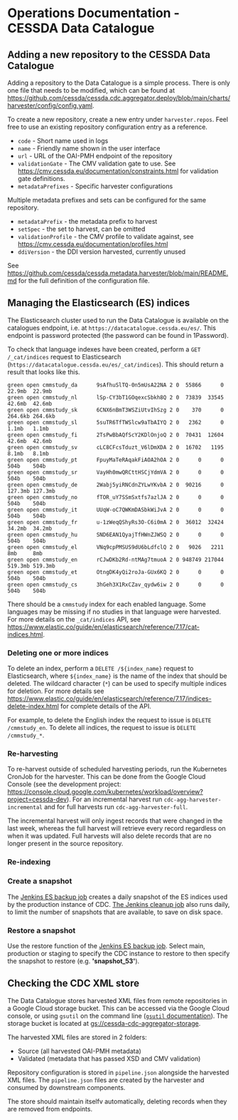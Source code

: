 # Operations Documentation - CESSDA Data Catalogue

## Adding a new repository to the CESSDA Data Catalogue

Adding a repository to the Data Catalogue is a simple process. There is only one file that needs to be modified, which can be found at <https://github.com/cessda/cessda.cdc.aggregator.deploy/blob/main/charts/harvester/config/config.yaml>.

To create a new repository, create a new entry under `harvester.repos`. Feel free to use an existing repository configuration entry as a reference.

- `code` - Short name used in logs
- `name` - Friendly name shown in the user interface
- `url` - URL of the OAI-PMH endpoint of the repository
- `validationGate` - The CMV validation gate to use. See <https://cmv.cessda.eu/documentation/constraints.html> for validation gate definitions.
- `metadataPrefixes` - Specific harvester configurations

Multiple metadata prefixes and sets can be configured for the same repository.

- `metadataPrefix` - the metadata prefix to harvest
- `setSpec` - the set to harvest, can be omitted
- `validationProfile` - the CMV profile to validate against, see <https://cmv.cessda.eu/documentation/profiles.html>
- `ddiVersion` - the DDI version harvested, currently unused

See <https://github.com/cessda/cessda.metadata.harvester/blob/main/README.md> for the full definition of the configuration file.

## Managing the Elasticsearch (ES) indices

The Elasticsearch cluster used to run the Data Catalogue is available on the catalogues endpoint, i.e. at `https://datacatalogue.cessda.eu/es/`. This endpoint is password protected (the password can be found in 1Password).

To check that language indexes have been created, perform a `GET /_cat/indices` request to Elasticsearch (`https://datacatalogue.cessda.eu/es/_cat/indices`). This should return a result that looks like this.

```text
green open cmmstudy_da      9sAfhuSlTQ-0n5mUsA22NA 2 0  55866      0  22.9mb  22.9mb
green open cmmstudy_nl      lSp-CY3bT1GOqexcSbkh8Q 2 0  73839  33545  42.6mb  42.6mb
green open cmmstudy_sk      6CNX6nBmT3WSZiUtvIhSzg 2 0    370      0 264.6kb 264.6kb
green open cmmstudy_sl      5suTR6TfTWSlcw9aTbAIYQ 2 0   2362      0   1.1mb   1.1mb
green open cmmstudy_fi      2TsPwBbAQfScY2KDlOnjoQ 2 0  70431  12604  42.6mb  42.6mb
green open cmmstudy_sv      cLC8CFcsTduzt_V6lDmXDA 2 0  16702   1195   8.1mb   8.1mb
green open cmmstudy_pt      FpuyMaTeRAqakFiAOA2hOA 2 0      0      0    504b    504b
green open cmmstudy_sr      VayHh0mwQRCttHSCjYdmVA 2 0      0      0    504b    504b
green open cmmstudy_de      2Wabj5yiRNCdnZYLwYKvbA 2 0  90216      0 127.3mb 127.3mb
green open cmmstudy_no      fTOR_uY7SSmSxtfs7azlJA 2 0      0      0    504b    504b
green open cmmstudy_it      UUqW-oC7QWKmDASbkWiJvA 2 0      0      0    504b    504b
green open cmmstudy_fr      u-1zWeqQShyRs3O-C6i0mA 2 0  36012  32424  34.2mb  34.2mb
green open cmmstudy_hu      SND6EAN1QyajTfHWnZJWSQ 2 0      0      0    504b    504b
green open cmmstudy_el      VNq9cpPMSUS9dU6bLdfclQ 2 0   9026   2211     8mb     8mb
green open cmmstudy_en      rCJwDKb2Rd-ntMAg7tmuoA 2 0 948749 217044 519.3mb 519.3mb
green open cmmstudy_et      OtngDK4yQi2roJa-GUx6KQ 2 0      0      0    504b    504b
green open cmmstudy_cs      3hGeh3X1RxCZav_qydw6iw 2 0      0      0    504b    504b
```

There should be a `cmmstudy` index for each enabled language. Some languages may be missing if no studies in that language were harvested. For more details on the `_cat/indices` API, see <https://www.elastic.co/guide/en/elasticsearch/reference/7.17/cat-indices.html>.

### Deleting one or more indices

To delete an index, perform a `DELETE /${index_name}` request to Elasticsearch, where `${index_name}` is the name of the index that should be deleted. The wildcard character (`*`) can be used to specify multiple indices for deletion. For more details see <https://www.elastic.co/guide/en/elasticsearch/reference/7.17/indices-delete-index.html> for complete details of the API.

For example, to delete the English index the request to issue is `DELETE /cmmstudy_en`. To delete all indices, the request to issue is `DELETE /cmmstudy_*`.

### Re-harvesting

To re-harvest outside of scheduled harvesting periods, run the Kubernetes CronJob for the harvester. This can be done from the Google Cloud Console (see the development project: <https://console.cloud.google.com/kubernetes/workload/overview?project=cessda-dev>). For an incremental harvest run `cdc-agg-harvester-incremental` and for full harvests run `cdc-agg-harvester-full`.

The incremental harvest will only ingest records that were changed in the last week, whereas the full harvest will retrieve every record regardless on when it was updated. Full harvests will also delete records that are no longer present in the source repository.

### Re-indexing

### Create a snapshot

The [Jenkins ES backup job](https://jenkins.cessda.eu/view/CDC/job/cessda.cdc.es.backup/) creates a daily snapshot of the ES indices used by the production instance of CDC. [The Jenkins cleanup job](https://jenkins.cessda.eu/view/CDC/job/cessda.cdc.es.backup/job/Cleanup/) also runs daily, to limit the number of snapshots that are available, to save on disk space.

### Restore a snapshot

Use the restore function of the [Jenkins ES backup job](https://jenkins.cessda.eu/view/CDC/job/cessda.cdc.es.backup/job/Restore/). Select main, production or staging to specify the CDC instance to restore to then specify the snapshot to restore (e.g. **'snapshot_53'**).

## Checking the CDC XML store

The Data Catalogue stores harvested XML files from remote repositories in a Google Cloud storage bucket. This can be accessed via the Google Cloud console, or using `gsutil` on the command line ([`gsutil` documentation](https://cloud.google.com/storage/docs/gsutil)). The storage bucket is located at [gs://cessda-cdc-aggregator-storage](https://console.cloud.google.com/storage/browser/cessda-cdc-aggregator-storage).

The harvested XML files are stored in 2 folders:

- Source (all harvested OAI-PMH metadata)
- Validated (metadata that has passed XSD and CMV validation)

Repository configuration is stored in `pipeline.json` alongside the harvested XML files. The `pipeline.json` files are created by the harvester and consumed by downstream components.

The store should maintain itselfv automatically, deleting records when they are removed from endpoints.
